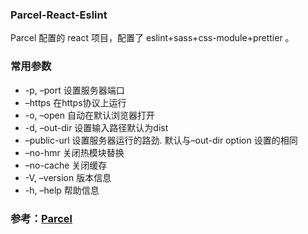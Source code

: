 ### Parcel-React-Eslint

Parcel 配置的 react 项目，配置了 eslint+sass+css-module+prettier 。

### 常用参数

* -p, –port 设置服务器端口
* –https 在https协议上运行
* -o, –open 自动在默认浏览器打开
* -d, –out-dir 设置输入路径默认为dist
* –public-url 设置服务器运行的路劲. 默认与–out-dir option 设置的相同
* –no-hmr 关闭热模块替换
* –no-cache 关闭缓存
* -V, –version 版本信息
* -h, –help 帮助信息

### 参考：[Parcel](https://zh.parceljs.org)

 
